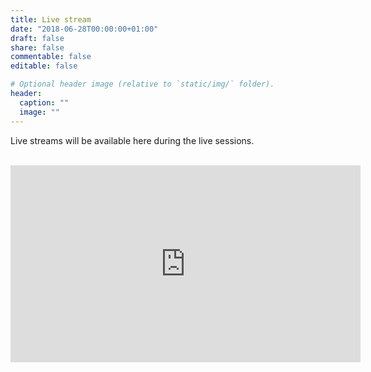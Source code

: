 ```yaml
---
title: Live stream
date: "2018-06-28T00:00:00+01:00"
draft: false
share: false
commentable: false
editable: false

# Optional header image (relative to `static/img/` folder).
header:
  caption: ""
  image: ""
---
```


Live streams will be available here during the live sessions. <br><br>

<iframe width="560" height="315" src="https://www.youtube.com/embed/CPhs9z6gJ5g" frameborder="0" allow="accelerometer; autoplay; clipboard-write; encrypted-media; gyroscope; picture-in-picture" allowfullscreen></iframe>
